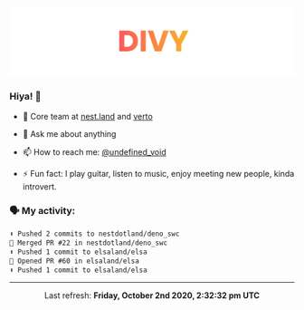 
![](https://github.com/divy-work/divy-work/raw/master/assets/divy.png)

### Hiya! 👋

- 🔭 Core team at [nest.land](https://github.com/nestdotland/nest.land) and [verto](https://github.com/useverto/verto)

- 💬 Ask me about anything

- 📫 How to reach me: [@undefined_void](https://instagram.com/divy.exe)

- ⚡ Fun fact: I play guitar, listen to music, enjoy meeting new people, kinda introvert.

### 🗣 My activity:

```
⬆️ Pushed 2 commits to nestdotland/deno_swc
🎉 Merged PR #22 in nestdotland/deno_swc
⬆️ Pushed 1 commit to elsaland/elsa
💪 Opened PR #60 in elsaland/elsa
⬆️ Pushed 1 commit to elsaland/elsa
```

------------
<p align="center">Last refresh: <b>Friday, October 2nd 2020, 2:32:32 pm UTC</b></p>
